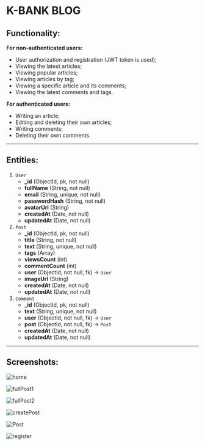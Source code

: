 # K-BANK BLOG
## Functionality:
**For non-authenticated users:**
- User authorization and registration (JWT token is used);
- Viewing the latest articles;
- Viewing popular articles;
- Viewing articles by tag;
- Viewing a specific article and its comments;
- Viewing the latest comments and tags.
 
**For authenticated users:**
- Writing an article;
- Editing and deleting their own articles;
- Writing comments;
- Deleting their own comments.
___
## Entities: ##
1. `User`
   + **_id** (ObjectId, pk, not null)
   + **fullName** (String, not null)
   + **email** (String, unique, not null)
   + **passwordHash** (String, not null)
   + **avatarUrl** (String)
   + **createdAt** (Date, not null)
   +	**updatedAt** (Date, not null)  
2. `Post`
   +	**_id** (ObjectId, pk, not null)
   +	**title** (String, not null)
   +	**text** (String, unique, not null)
   +	**tags** (Array)
   +  **viewsCount** (int)
   +	**commentCount** (int)
   +	**user** (ObjectId, not null, fk) -> `User`
   +	**imageUrl** (String)
   + **createdAt** (Date, not null)
   + **updatedAt** (Date, not null)
3. `Comment`
   +	**_id** (ObjectId, pk, not null) 
   +	**text** (String, unique, not null)
   +	**user** (ObjectId, not null, fk) -> `User`
   +	**post** (ObjectId, not null, fk) -> `Post`
   +	**createdAt** (Date, not null)
   + **updatedAt** (Date, not null)
___
## Screenshots:
![home](https://github.com/EvgenyKuznetsovv/Kuznetsov_153502_labs_2sem_proga/blob/master/Home.jpg)

![fullPost1](https://github.com/EvgenyKuznetsovv/Kuznetsov_153502_labs_2sem_proga/blob/master/full.jpg)

![fullPost2](https://github.com/EvgenyKuznetsovv/Kuznetsov_153502_labs_2sem_proga/blob/master/FULL2.jpg)

![createPost](https://github.com/EvgenyKuznetsovv/Kuznetsov_153502_labs_2sem_proga/blob/master/createPost.jpg)

![Post](https://github.com/EvgenyKuznetsovv/Kuznetsov_153502_labs_2sem_proga/blob/master/post.jpg)

![register](https://github.com/EvgenyKuznetsovv/Kuznetsov_153502_labs_2sem_proga/blob/master/register.jpg)
